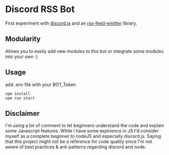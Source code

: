 # Discord RSS Bot

First experiment with [discord.js](https://discord.js.org/) and an [rss-feed-emitter](https://github.com/filipedeschamps/rss-feed-emitter) library.

## Modularity

Allows you to easily add new modules to this bot or integrate some modules into your own :)

## Usage

add .env file with your BOT_Token

```
npm install
npm run start
```

## Disclaimer

I'm using a lot of comment to let beginners understand the code and explain some Javascript features.
While I have some expirience in JS I'd consider myself as a complete beginner to nodeJS and especially discord.js.
Saying that this project might not be a reference for code quality since I'm not aware of best practices & anti patterns regarding discord and node.
